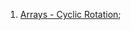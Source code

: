 1. [Arrays - Cyclic Rotation](https://app.codility.com/programmers/lessons/2-arrays/cyclic_rotation/start/);